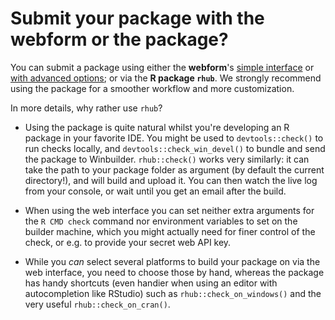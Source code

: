 # Submit your package with the webform or the package?

You can submit a package using either the **webform**'s [simple interface](https://builder.r-hub.io/) or [with advanced options](https://builder.r-hub.io/advanced); or via the **R package `rhub`**. We strongly recommend using the package for a smoother workflow and more customization. 

In more details, why rather use `rhub`?

- Using the package is quite natural whilst you're developing an R package in your favorite IDE. You might be used to `devtools::check()` to run checks locally, and `devtools::check_win_devel()` to bundle and send the package to Winbuilder. `rhub::check()` works very similarly: it can take the path to your package folder as argument (by default the current directory!), and will build and upload it. You can then watch the live log from your console, or wait until you get an email after the build.

- When using the web interface you can set neither extra arguments for the `R CMD check` command nor environment variables to set on the builder machine, which you might actually need for finer control of the check, or e.g. to provide your secret web API key.

- While you _can_ select several platforms to build your package on via the web interface, you need to choose those by hand, whereas the package has handy shortcuts (even handier when using an editor with autocompletion like RStudio) such as `rhub::check_on_windows()` and the very useful `rhub::check_on_cran()`.